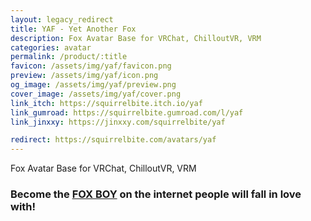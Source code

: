 ```yaml
---
layout: legacy_redirect
title: YAF - Yet Another Fox
description: Fox Avatar Base for VRChat, ChilloutVR, VRM
categories: avatar
permalink: /product/:title
favicon: /assets/img/yaf/favicon.png
preview: /assets/img/yaf/icon.png
og_image: /assets/img/yaf/preview.png
cover_image: /assets/img/yaf/cover.png
link_itch: https://squirrelbite.itch.io/yaf
link_gumroad: https://squirrelbite.gumroad.com/l/yaf
link_jinxxy: https://jinxxy.com/squirrelbite/yaf

redirect: https://squirrelbite.com/avatars/yaf
---
```

Fox Avatar Base for VRChat, ChilloutVR, VRM
### Become the **[FOX BOY](https://www.youtube.com/watch?v=2tHqjciPEX8)** on the internet people will fall in love with!